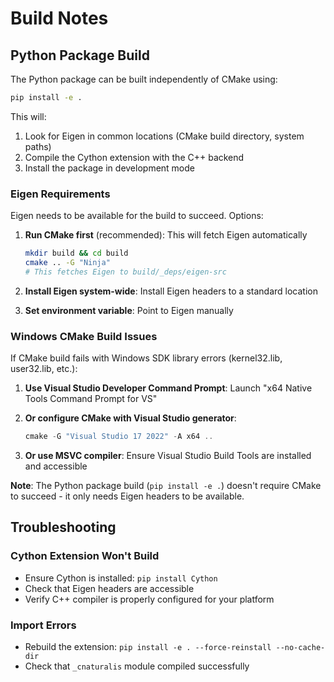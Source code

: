 # Build Notes

## Python Package Build

The Python package can be built independently of CMake using:

```bash
pip install -e .
```

This will:
1. Look for Eigen in common locations (CMake build directory, system paths)
2. Compile the Cython extension with the C++ backend
3. Install the package in development mode

### Eigen Requirements

Eigen needs to be available for the build to succeed. Options:

1. **Run CMake first** (recommended): This will fetch Eigen automatically
   ```bash
   mkdir build && cd build
   cmake .. -G "Ninja"
   # This fetches Eigen to build/_deps/eigen-src
   ```

2. **Install Eigen system-wide**: Install Eigen headers to a standard location

3. **Set environment variable**: Point to Eigen manually

### Windows CMake Build Issues

If CMake build fails with Windows SDK library errors (kernel32.lib, user32.lib, etc.):

1. **Use Visual Studio Developer Command Prompt**: Launch "x64 Native Tools Command Prompt for VS"
2. **Or configure CMake with Visual Studio generator**:
   ```powershell
   cmake -G "Visual Studio 17 2022" -A x64 ..
   ```

3. **Or use MSVC compiler**: Ensure Visual Studio Build Tools are installed and accessible

**Note**: The Python package build (`pip install -e .`) doesn't require CMake to succeed - it only needs Eigen headers to be available.

## Troubleshooting

### Cython Extension Won't Build

- Ensure Cython is installed: `pip install Cython`
- Check that Eigen headers are accessible
- Verify C++ compiler is properly configured for your platform

### Import Errors

- Rebuild the extension: `pip install -e . --force-reinstall --no-cache-dir`
- Check that `_cnaturalis` module compiled successfully
